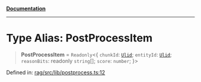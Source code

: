 [**Documentation**](../../../README.md)

***

# Type Alias: PostProcessItem

> **PostProcessItem** = `Readonly`\<\{ `chunkId`: [`Ulid`](Ulid.md); `entityId`: [`Ulid`](Ulid.md); `reasonBits`: readonly `string`[]; `score`: `number`; \}\>

Defined in: [rag/src/lib/postprocess.ts:12](https://github.com/ceponatia/roler/blob/3285898e6e20febeb11523af0dddefd8f892e902/packages/rag/src/lib/postprocess.ts#L12)
